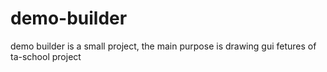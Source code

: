 demo-builder
============

demo builder is a small project, the main purpose is drawing gui fetures of ta-school project
